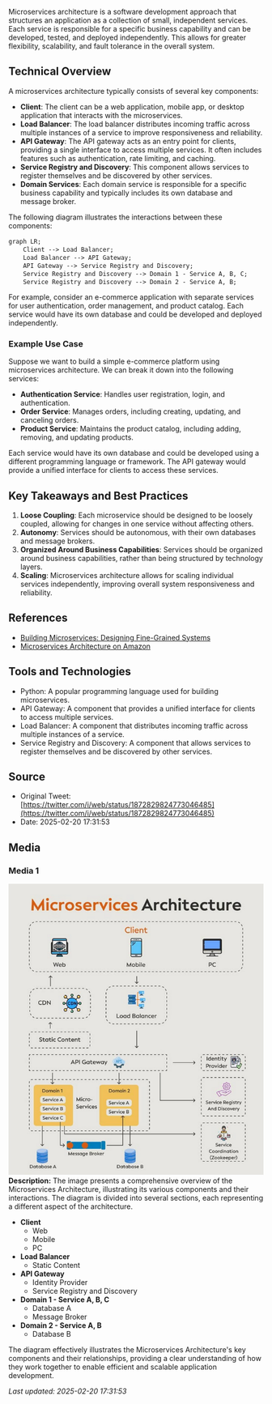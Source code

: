 Microservices architecture is a software development approach that structures an application as a collection of small, independent services. Each service is responsible for a specific business capability and can be developed, tested, and deployed independently. This allows for greater flexibility, scalability, and fault tolerance in the overall system.

## Technical Overview
A microservices architecture typically consists of several key components:

* **Client**: The client can be a web application, mobile app, or desktop application that interacts with the microservices.
* **Load Balancer**: The load balancer distributes incoming traffic across multiple instances of a service to improve responsiveness and reliability.
* **API Gateway**: The API gateway acts as an entry point for clients, providing a single interface to access multiple services. It often includes features such as authentication, rate limiting, and caching.
* **Service Registry and Discovery**: This component allows services to register themselves and be discovered by other services.
* **Domain Services**: Each domain service is responsible for a specific business capability and typically includes its own database and message broker.

The following diagram illustrates the interactions between these components:
```mermaid
graph LR;
    Client --> Load Balancer;
    Load Balancer --> API Gateway;
    API Gateway --> Service Registry and Discovery;
    Service Registry and Discovery --> Domain 1 - Service A, B, C;
    Service Registry and Discovery --> Domain 2 - Service A, B;
```
For example, consider an e-commerce application with separate services for user authentication, order management, and product catalog. Each service would have its own database and could be developed and deployed independently.

### Example Use Case
Suppose we want to build a simple e-commerce platform using microservices architecture. We can break it down into the following services:

* **Authentication Service**: Handles user registration, login, and authentication.
* **Order Service**: Manages orders, including creating, updating, and canceling orders.
* **Product Service**: Maintains the product catalog, including adding, removing, and updating products.

Each service would have its own database and could be developed using a different programming language or framework. The API gateway would provide a unified interface for clients to access these services.

## Key Takeaways and Best Practices
1. **Loose Coupling**: Each microservice should be designed to be loosely coupled, allowing for changes in one service without affecting others.
2. **Autonomy**: Services should be autonomous, with their own databases and message brokers.
3. **Organized Around Business Capabilities**: Services should be organized around business capabilities, rather than being structured by technology layers.
4. **Scaling**: Microservices architecture allows for scaling individual services independently, improving overall system responsiveness and reliability.

## References
* [Building Microservices: Designing Fine-Grained Systems](https://www.amazon.com/Building-Microservices-Designing-Fine-Grained-Systems/dp/B09RTQY7SX)
* [Microservices Architecture on Amazon](https://amzn.to/4fAiKjm)

## Tools and Technologies
* Python: A popular programming language used for building microservices.
* API Gateway: A component that provides a unified interface for clients to access multiple services.
* Load Balancer: A component that distributes incoming traffic across multiple instances of a service.
* Service Registry and Discovery: A component that allows services to register themselves and be discovered by other services.
## Source

- Original Tweet: [https://twitter.com/i/web/status/1872829824773046485](https://twitter.com/i/web/status/1872829824773046485)
- Date: 2025-02-20 17:31:53


## Media

### Media 1
![media_0](./media_0.jpg)
**Description:** The image presents a comprehensive overview of the Microservices Architecture, illustrating its various components and their interactions. The diagram is divided into several sections, each representing a different aspect of the architecture.

*   **Client**
    *   Web
    *   Mobile
    *   PC
*   **Load Balancer**
    *   Static Content
*   **API Gateway**
    *   Identity Provider
    *   Service Registry and Discovery
*   **Domain 1 - Service A, B, C**
    *   Database A
    *   Message Broker
*   **Domain 2 - Service A, B**
    *   Database B

The diagram effectively illustrates the Microservices Architecture's key components and their relationships, providing a clear understanding of how they work together to enable efficient and scalable application development.

*Last updated: 2025-02-20 17:31:53*